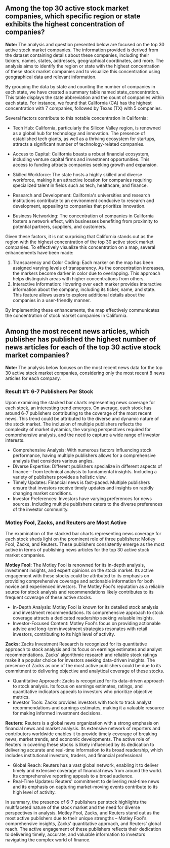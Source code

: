 ## Among the top 30 active stock market companies, which specific region or state exhibits the highest concentration of companies?

**Note:** The analysis and question presented below are focused on the top 30 active stock market companies. The information provided is derived from the dataset containing details about these companies, including their tickers, names, states, addresses, geographical coordinates, and more. The analysis aims to identify the region or state with the highest concentration of these stock market companies and to visualize this concentration using geographical data and relevant information.

By grouping the data by state and counting the number of companies in each state, we have created a summary table named state_concentration. This table displays the state abbreviation and the count of companies within each state. For instance, we found that California (CA) has the highest concentration with 7 companies, followed by Texas (TX) with 5 companies.

Several factors contribute to this notable concentration in California:
+ Tech Hub: California, particularly the Silicon Valley region, is renowned as a global hub for technology and innovation. The presence of established tech giants, as well as a thriving ecosystem for startups, attracts a significant number of technology-related companies.

+ Access to Capital: California boasts a robust financial ecosystem, including venture capital firms and investment opportunities. This access to funding attracts companies seeking growth and expansion.

+ Skilled Workforce: The state hosts a highly skilled and diverse workforce, making it an attractive location for companies requiring specialized talent in fields such as tech, healthcare, and finance.

+ Research and Development: California's universities and research institutions contribute to an environment conducive to research and development, appealing to companies that prioritize innovation.

+ Business Networking: The concentration of companies in California fosters a network effect, with businesses benefiting from proximity to potential partners, suppliers, and customers.

Given these factors, it is not surprising that California stands out as the region with the highest concentration of the top 30 active stock market companies. To effectively visualize this concentration on a map, several enhancements have been made:
1. Transparency and Color Coding: Each marker on the map has been assigned varying levels of transparency. As the concentration increases, the markers become darker in color due to overlapping. This approach helps distinguish areas with higher concentrations from others.
2. Interactive Information: Hovering over each marker provides interactive information about the company, including its ticker, name, and state. This feature allows users to explore additional details about the companies in a user-friendly manner.

By implementing these enhancements, the map effectively communicates the concentration of stock market companies in California. 

## Among the most recent news articles, which publisher has published the highest number of news articles for each of the top 30 active stock market companies?

**Note:** The analysis below focuses on the most recent news data for the top 30 active stock market companies, considering only the most recent 8 news articles for each company.

### Result #1: 6-7 Publishers Per Stock
Upon examining the stacked bar charts representing news coverage for each stock, an interesting trend emerges. On average, each stock has around 6-7 publishers contributing to the coverage of the most recent news. This trend could be attributed to the diverse and dynamic nature of the stock market. The inclusion of multiple publishers reflects the complexity of market dynamics, the varying perspectives required for comprehensive analysis, and the need to capture a wide range of investor interests.
+ Comprehensive Analysis: With numerous factors influencing stock performance, having multiple publishers allows for a comprehensive analysis that considers various angles.
+ Diverse Expertise: Different publishers specialize in different aspects of finance – from technical analysis to fundamental insights. Including a variety of publishers provides a holistic view.
+ Timely Updates: Financial news is fast-paced. Multiple publishers ensure that investors receive timely updates and insights on rapidly changing market conditions.
+ Investor Preferences: Investors have varying preferences for news sources. Including multiple publishers caters to the diverse preferences of the investor community.

### Motley Fool, Zacks, and Reuters are Most Active

The examination of the stacked bar charts representing news coverage for each stock sheds light on the prominent role of three publishers: Motley Fool, Zacks, and Reuters. These publishers consistently emerge as the most active in terms of publishing news articles for the top 30 active stock market companies.

**Motley Fool:** The Motley Fool is renowned for its in-depth analysis, investment insights, and expert opinions on the stock market. Its active engagement with these stocks could be attributed to its emphasis on providing comprehensive coverage and actionable information for both novice and experienced investors. The Motley Fool's reputation as a reliable source for stock analysis and recommendations likely contributes to its frequent coverage of these active stocks.
+ In-Depth Analysis: Motley Fool is known for its detailed stock analysis and investment recommendations. Its comprehensive approach to stock coverage attracts a dedicated readership seeking valuable insights.
+ Investor-Focused Content: Motley Fool's focus on providing actionable advice and long-term investment strategies resonates with retail investors, contributing to its high level of activity.

**Zacks:** Zacks Investment Research is recognized for its quantitative approach to stock analysis and its focus on earnings estimates and analyst recommendations. Zacks' algorithmic research and reliable stock ratings make it a popular choice for investors seeking data-driven insights. The presence of Zacks as one of the most active publishers could be due to its commitment to delivering objective and analytical coverage of these stocks.
+ Quantitative Approach: Zacks is recognized for its data-driven approach to stock analysis. Its focus on earnings estimates, ratings, and quantitative indicators appeals to investors who prioritize objective metrics.
+ Investor Tools: Zacks provides investors with tools to track analyst recommendations and earnings estimates, making it a valuable resource for making informed investment decisions.

**Reuters:** Reuters is a global news organization with a strong emphasis on financial news and market analysis. Its extensive network of reporters and contributors worldwide enables it to provide timely coverage of breaking news, market trends, and economic developments. The active role of Reuters in covering these stocks is likely influenced by its dedication to delivering accurate and real-time information to its broad readership, which includes institutional investors, traders, and financial professional
+ Global Reach: Reuters has a vast global network, enabling it to deliver timely and extensive coverage of financial news from around the world. Its comprehensive reporting appeals to a broad audience.
+ Real-Time Updates: Reuters' commitment to delivering real-time news and its emphasis on capturing market-moving events contribute to its high level of activity.

In summary, the presence of 6-7 publishers per stock highlights the multifaceted nature of the stock market and the need for diverse perspectives in analysis. Motley Fool, Zacks, and Reuters stand out as the most active publishers due to their unique strengths – Motley Fool's comprehensive insights, Zacks' quantitative approach, and Reuters' global reach. The active engagement of these publishers reflects their dedication to delivering timely, accurate, and valuable information to investors navigating the complex world of finance.
